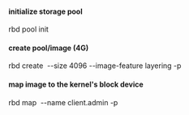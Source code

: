#### initialize storage pool
rbd pool init <pool>

#### create pool/image (4G)
rbd create <image> --size 4096 --image-feature layering -p <pool>

#### map image to the kernel's block device
rbd map <image> --name client.admin -p <pool>

